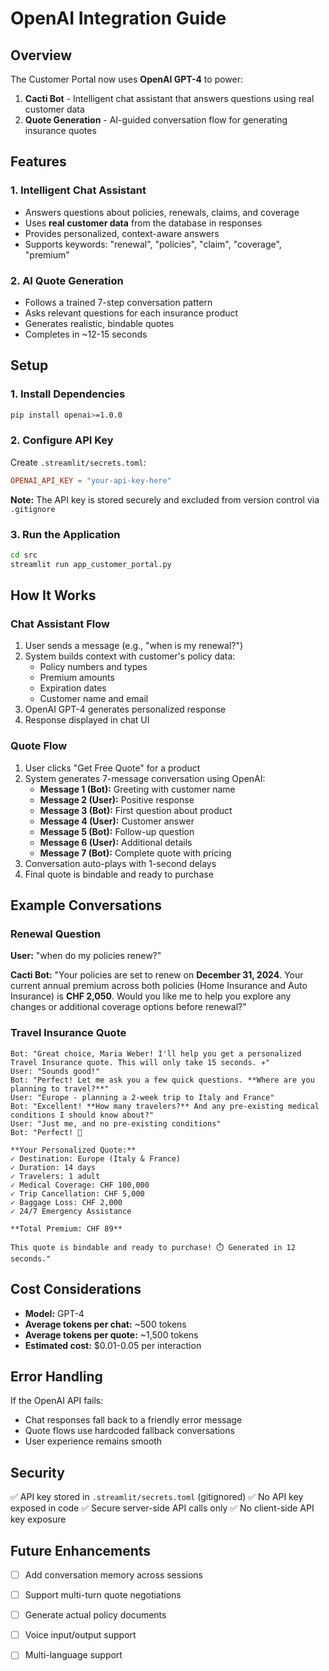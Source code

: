 # OpenAI Integration Guide

## Overview

The Customer Portal now uses **OpenAI GPT-4** to power:
1. **Cacti Bot** - Intelligent chat assistant that answers questions using real customer data
2. **Quote Generation** - AI-guided conversation flow for generating insurance quotes

## Features

### 1. Intelligent Chat Assistant
- Answers questions about policies, renewals, claims, and coverage
- Uses **real customer data** from the database in responses
- Provides personalized, context-aware answers
- Supports keywords: "renewal", "policies", "claim", "coverage", "premium"

### 2. AI Quote Generation
- Follows a trained 7-step conversation pattern
- Asks relevant questions for each insurance product
- Generates realistic, bindable quotes
- Completes in ~12-15 seconds

## Setup

### 1. Install Dependencies
```bash
pip install openai>=1.0.0
```

### 2. Configure API Key
Create `.streamlit/secrets.toml`:
```toml
OPENAI_API_KEY = "your-api-key-here"
```

**Note:** The API key is stored securely and excluded from version control via `.gitignore`

### 3. Run the Application
```bash
cd src
streamlit run app_customer_portal.py
```

## How It Works

### Chat Assistant Flow
1. User sends a message (e.g., "when is my renewal?")
2. System builds context with customer's policy data:
   - Policy numbers and types
   - Premium amounts
   - Expiration dates
   - Customer name and email
3. OpenAI GPT-4 generates personalized response
4. Response displayed in chat UI

### Quote Flow
1. User clicks "Get Free Quote" for a product
2. System generates 7-message conversation using OpenAI:
   - **Message 1 (Bot):** Greeting with customer name
   - **Message 2 (User):** Positive response
   - **Message 3 (Bot):** First question about product
   - **Message 4 (User):** Customer answer
   - **Message 5 (Bot):** Follow-up question
   - **Message 6 (User):** Additional details
   - **Message 7 (Bot):** Complete quote with pricing
3. Conversation auto-plays with 1-second delays
4. Final quote is bindable and ready to purchase

## Example Conversations

### Renewal Question
**User:** "when do my policies renew?"

**Cacti Bot:** "Your policies are set to renew on **December 31, 2024**. Your current annual premium across both policies (Home Insurance and Auto Insurance) is **CHF 2,050**. Would you like me to help you explore any changes or additional coverage options before renewal?"

### Travel Insurance Quote
```
Bot: "Great choice, Maria Weber! I'll help you get a personalized Travel Insurance quote. This will only take 15 seconds. ✈️"
User: "Sounds good!"
Bot: "Perfect! Let me ask you a few quick questions. **Where are you planning to travel?**"
User: "Europe - planning a 2-week trip to Italy and France"
Bot: "Excellent! **How many travelers?** And any pre-existing medical conditions I should know about?"
User: "Just me, and no pre-existing conditions"
Bot: "Perfect! 🎉

**Your Personalized Quote:**
✓ Destination: Europe (Italy & France)
✓ Duration: 14 days
✓ Travelers: 1 adult
✓ Medical Coverage: CHF 100,000
✓ Trip Cancellation: CHF 5,000
✓ Baggage Loss: CHF 2,000
✓ 24/7 Emergency Assistance

**Total Premium: CHF 89**

This quote is bindable and ready to purchase! ⏱️ Generated in 12 seconds."
```

## Cost Considerations

- **Model:** GPT-4
- **Average tokens per chat:** ~500 tokens
- **Average tokens per quote:** ~1,500 tokens
- **Estimated cost:** $0.01-0.05 per interaction

## Error Handling

If the OpenAI API fails:
- Chat responses fall back to a friendly error message
- Quote flows use hardcoded fallback conversations
- User experience remains smooth

## Security

✅ API key stored in `.streamlit/secrets.toml` (gitignored)
✅ No API key exposed in code
✅ Secure server-side API calls only
✅ No client-side API key exposure

## Future Enhancements

- [ ] Add conversation memory across sessions
- [ ] Support multi-turn quote negotiations
- [ ] Generate actual policy documents
- [ ] Voice input/output support
- [ ] Multi-language support

